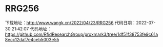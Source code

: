 # RRG256
下载地址：http://www.wangk.cn/2022/04/23/RRG256
代码日期：2022-07-30 21:42:07
代码地址：https://github.com/RfidResearchGroup/proxmark3/tree/1df51f38753fe9c61a8ecc12daf7e4ceb5003e55
